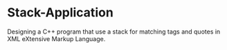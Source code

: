 # Stack-Application
Designing a C++ program that use a stack for matching tags and quotes in XML eXtensive Markup Language.
